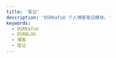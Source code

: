 ```yaml
---
title: '笔记'
description: 'DSRKafuU 个人博客笔记模块。'
keywords:
  - DSRKafuU
  - DSRBLOG
  - 博客
  - 笔记
---
```


